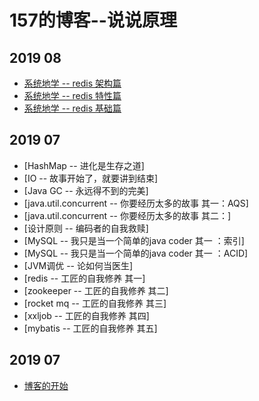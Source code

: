 # 157的博客--说说原理

## 2019 08
+ [系统地学 -- redis 架构篇](https://github.com/yewenqu1/blog/issues/4)
+ [系统地学 -- redis 特性篇](https://github.com/yewenqu1/blog/issues/3)
+ [系统地学 -- redis 基础篇](https://github.com/yewenqu1/blog/issues/2)
## 2019 07
+ [HashMap -- 进化是生存之道]
+ [IO -- 故事开始了，就要讲到结束]
+ [Java GC -- 永远得不到的完美]
+ [java.util.concurrent -- 你要经历太多的故事 其一：AQS]
+ [java.util.concurrent -- 你要经历太多的故事 其二：]
+ [设计原则 -- 编码者的自我救赎]
+ [MySQL -- 我只是当一个简单的java coder 其一 ：索引]
+ [MySQL -- 我只是当一个简单的java coder 其一 ：ACID]
+ [JVM调优 -- 论如何当医生]
+ [redis -- 工匠的自我修养 其一]
+ [zookeeper -- 工匠的自我修养 其二]
+ [rocket mq -- 工匠的自我修养 其三]
+ [xxljob -- 工匠的自我修养 其四]
+ [mybatis -- 工匠的自我修养 其五]
## 2019 07
+ [博客的开始](https://github.com/yewenqu1/blog/issues/1)
